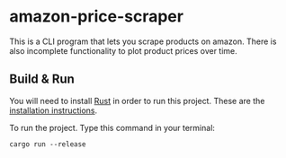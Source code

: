 # amazon-price-scraper
This is a CLI program that lets you scrape products on amazon. There is also incomplete functionality to plot product prices
over time. 

## Build & Run
You will need to install [Rust](https://www.rust-lang.org/) in order to run this project. These are the [installation instructions](https://www.rust-lang.org/learn/get-started).

To run the project. Type this command in your terminal:
```
cargo run --release
```
